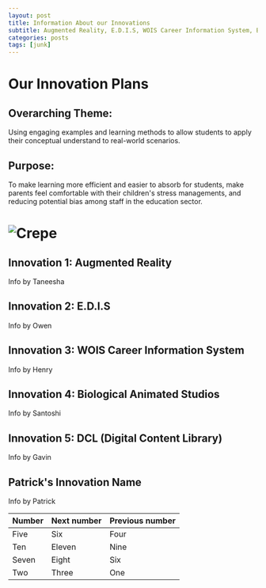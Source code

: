```yaml
---
layout: post
title: Information About our Innovations
subtitle: Augmented Reality, E.D.I.S, WOIS Career Information System, Biological Animated Studios by MIT, DCL (Digital Content Library), (Patrick's Innovation)
categories: posts
tags: [junk]
---
```

# Our Innovation Plans
## Overarching Theme:
Using engaging examples and learning methods to allow students to apply their conceptual understand to real-world scenarios.
## Purpose:
To make learning more efficient and easier to absorb for students, make parents feel comfortable with their children's stress managements, and reducing potential bias among staff in the education sector.


![Crepe](https://www.google.com/url?sa=i&url=https%3A%2F%2Fwww.ansys.com%2Fblog%2Fwhat-is-business-innovation-how-simulation-fosters-it&psig=AOvVaw1k5fUGnGsHG9BkX30D3gm8&ust=1685740965227000&source=images&cd=vfe&ved=0CBEQjRxqFwoTCJihz82Ao_8CFQAAAAAdAAAAABAD)
=======
## Innovation 1: Augmented Reality
Info by Taneesha

## Innovation 2: E.D.I.S
Info by Owen


## Innovation 3: WOIS Career Information System
Info by Henry


## Innovation 4: Biological Animated Studios
Info by Santoshi


## Innovation 5: DCL (Digital Content Library)
Info by Gavin


## Patrick's Innovation Name
Info by Patrick



| Number | Next number | Previous number |
| :------ |:--- | :--- |
| Five | Six | Four |
| Ten | Eleven | Nine |
| Seven | Eight | Six |
| Two | Three | One |
